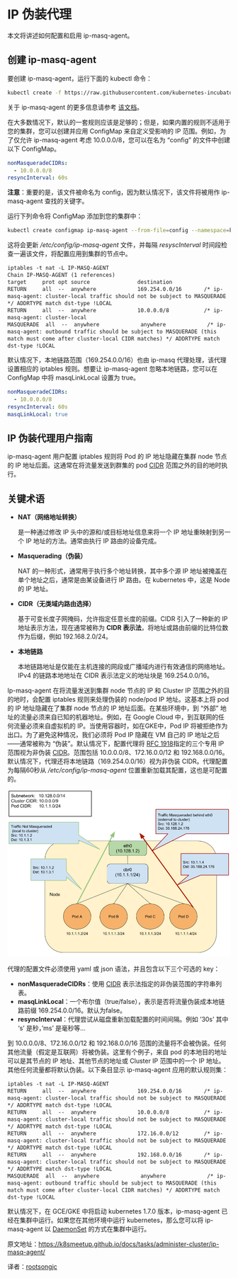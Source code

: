 # IP 伪装代理

本文将讲述如何配置和启用 ip-masq-agent。

## 创建 ip-masq-agent

要创建 ip-masq-agent，运行下面的 kubectl 命令：

```bash
kubectl create -f https://raw.githubusercontent.com/kubernetes-incubator/ip-masq-agent/master/ip-masq-agent.yaml
```

关于 ip-masq-agent 的更多信息请参考 [该文档](https://github.com/kubernetes-incubator/ip-masq-agent)。

在大多数情况下，默认的一套规则应该是足够的；但是，如果内置的规则不适用于您的集群，您可以创建并应用 ConfigMap 来自定义受影响的 IP 范围。例如，为了仅允许 ip-masq-agent 考虑 10.0.0.0/8，您可以在名为 “config” 的文件中创建以下 ConfigMap。

```yaml
nonMasqueradeCIDRs:
  - 10.0.0.0/8
resyncInterval: 60s
```

**注意**：重要的是，该文件被命名为 config，因为默认情况下，该文件将被用作 ip-masq-agent 查找的关键字。

运行下列命令将 ConfigMap 添加到您的集群中：

```bash
kubectl create configmap ip-masq-agent --from-file=config --namespace=kube-system
```

这将会更新 */etc/config/ip-masq-agent* 文件，并每隔 *resyscInterval* 时间段检查一遍该文件，将配置应用到集群的节点中。

```http
iptables -t nat -L IP-MASQ-AGENT
Chain IP-MASQ-AGENT (1 references)
target     prot opt source               destination         
RETURN     all  --  anywhere             169.254.0.0/16       /* ip-masq-agent: cluster-local traffic should not be subject to MASQUERADE */ ADDRTYPE match dst-type !LOCAL
RETURN     all  --  anywhere             10.0.0.0/8           /* ip-masq-agent: cluster-local
MASQUERADE  all  --  anywhere             anywhere             /* ip-masq-agent: outbound traffic should be subject to MASQUERADE (this match must come after cluster-local CIDR matches) */ ADDRTYPE match dst-type !LOCAL
```

默认情况下，本地链路范围（169.254.0.0/16）也由 ip-masq 代理处理，该代理设置相应的 iptables 规则。想要让 ip-masq-agent 忽略本地链路，您可以在 ConfigMap 中将 masqLinkLocal 设置为 true。

```yaml
nonMasqueradeCIDRs:
  - 10.0.0.0/8
resyncInterval: 60s
masqLinkLocal: true
```

## IP 伪装代理用户指南

ip-masq-agent 用户配置 iptables 规则将 Pod 的 IP 地址隐藏在集群 node 节点的 IP 地址后面。这通常在将流量发送到群集的 pod [CIDR](https://en.wikipedia.org/wiki/Classless_Inter-Domain_Routing) 范围之外的目的地时执行。

## 关键术语

- **NAT（网络地址转换）**

  是一种通过修改 IP 头中的源和/或目标地址信息来将一个 IP 地址重映射到另一个 IP 地址的方法。通常由执行 IP 路由的设备完成。

- **Masquerading（伪装）**

  NAT 的一种形式，通常用于执行多个地址转换，其中多个源 IP 地址被掩盖在单个地址之后，通常是由某设备进行 IP 路由。在 kubernetes 中，这是 Node 的 IP 地址。

- **CIDR（无类域内路由选择）**

  基于可变长度子网掩码，允许指定任意长度的前缀。CIDR 引入了一种新的 IP 地址表示方法，现在通常被称为 **CIDR 表示法**，将地址或路由前缀的比特位数作为后缀，例如 192.168.2.0/24。

- **本地链路**

  本地链路地址是仅能在主机连接的网段或广播域内进行有效通信的网络地址。IPv4 的链路本地地址在 CIDR 表示法定义的地址块是 169.254.0.0/16。

Ip-masq-agent 在将流量发送到集群 node 节点的 IP 和 Cluster IP 范围之外的目的地时，会配置 iptables 规则来处理伪装的 node/pod IP 地址。这基本上将 pod 的 IP 地址隐藏在了集群 node 节点的 IP 地址后面。在某些环境中，到 “外部” 地址的流量必须来自已知的机器地址。例如，在 Google Cloud 中，到互联网的任何流量必须来自虚拟机的 IP。当使用容器时，如在GKE中，Pod IP 将被拒绝作为出口。为了避免这种情况，我们必须将 Pod IP 隐藏在 VM 自己的 IP 地址之后——通常被称为 “伪装”。默认情况下，配置代理将 [RFC 1918](https://tools.ietf.org/html/rfc1918)指定的三个专用 IP 范围视为非伪装 [CIDR](https://en.wikipedia.org/wiki/Classless_Inter-Domain_Routing)。范围包括 10.0.0.0/8、172.16.0.0/12 和 192.168.0.0/16。默认情况下，代理还将本地链路（169.254.0.0/16）视为非伪装 CIDR。代理配置为每隔60秒从 */etc/config/ip-masq-agent* 位置重新加载其配置，这也是可配置的。

![IP伪装代理示意图](../images/ip-masq.png)

代理的配置文件必须使用 yaml 或 json 语法，并且包含以下三个可选的 key：

- **nonMasqueradeCIDRs**：使用 [CIDR](https://en.wikipedia.org/wiki/Classless_Inter-Domain_Routing) 表示法指定的非伪装范围的字符串列表。
- **masqLinkLocal**：一个布尔值（true/false），表示是否将流量伪装成本地链路前缀 169.254.0.0/16。默认为false。
- **resyncInterval**：代理尝试从磁盘重新加载配置的时间间隔。例如 ’30s’ 其中 ‘s’ 是秒，’ms’ 是毫秒等…

到 10.0.0.0/8、172.16.0.0/12 和 192.168.0.0/16 范围的流量将不会被伪装。任何其他流量（假定是互联网）将被伪装。这里有个例子，来自 pod 的本地目的地址可以是其节点的 IP 地址、其他节点的地址或 Cluster IP 范围中的一个 IP 地址。其他任何流量都将默认伪装。以下条目显示 ip-masq-agent 应用的默认规则集：

```http
iptables -t nat -L IP-MASQ-AGENT
RETURN     all  --  anywhere             169.254.0.0/16       /* ip-masq-agent: cluster-local traffic should not be subject to MASQUERADE */ ADDRTYPE match dst-type !LOCAL
RETURN     all  --  anywhere             10.0.0.0/8           /* ip-masq-agent: cluster-local traffic should not be subject to MASQUERADE */ ADDRTYPE match dst-type !LOCAL
RETURN     all  --  anywhere             172.16.0.0/12        /* ip-masq-agent: cluster-local traffic should not be subject to MASQUERADE */ ADDRTYPE match dst-type !LOCAL
RETURN     all  --  anywhere             192.168.0.0/16       /* ip-masq-agent: cluster-local traffic should not be subject to MASQUERADE */ ADDRTYPE match dst-type !LOCAL
MASQUERADE  all  --  anywhere             anywhere             /* ip-masq-agent: outbound traffic should be subject to MASQUERADE (this match must come after cluster-local CIDR matches) */ ADDRTYPE match dst-type !LOCAL
```

默认情况下，在 GCE/GKE 中将启动 kubernetes 1.7.0 版本，ip-masq-agent 已经在集群中运行。如果您在其他环境中运行 kubernetes，那么您可以将 ip-masq-agent 以 [DaemonSet](https://kubernetes.io/docs/concepts/workloads/controllers/daemonset/) 的方式在集群中运行。

原文地址：https://k8smeetup.github.io/docs/tasks/administer-cluster/ip-masq-agent/

译者：[rootsongjc](https://github.com/rootsongjc)
